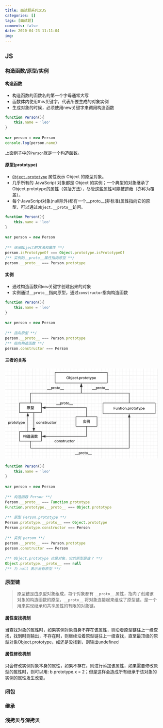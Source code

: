 ```yaml
---
title: 面试题系列之JS
categories: []
tags: [面试题]
comments: false
date: 2020-04-23 11:11:04
img:
---
```

## JS

### 构造函数/原型/实例

#### 构造函数

* 构造函数的函数名的第一个字母通常大写
* 函数体内使用this关键字，代表所要生成的对象实例
* 生成对象的时候，必须使用new关键字来调用构造函数

``` js
function Person(){
    this.name = 'leo'
}

var person = new Person
console.log(person.name)
```

上面例子中的`Person`就是一个构造函数。

#### 原型(prototype)

* [`Object.prototype`](https://developer.mozilla.org/zh-CN/docs/Web/JavaScript/Reference/Global_Objects/Object/prototype) 属性表示 Object 的原型对象。
* 几乎所有的 JavaScript 对象都是 Object 的实例；一个典型的对象继承了Object.prototype的属性（包括方法），尽管这些属性可能被遮蔽（亦称为覆盖）。
* 每个JavaScript对象(null除外)都有一个__proto__(非标准)属性指向它的原型，可以通过`Object.__proto__`访问。

``` js
function Person(){
    this.name = 'leo'
}

var person = new Person

/** 继承Object的方法和属性 **/
person.isPrototypeOf === Object.prototype.isPrototypeOf
/** 实例的__proto__属性指向原型 **/
person.__proto__ === Person.prototype
```

#### 实例

* 通过构造函数和`new`关键字创建出来的对象
* 实例通过`__proto__`指向原型，通过`constructor`指向构造函数

``` js
function Person(){
    this.name = 'leo'
}

var person = new Person

/** 指向原型 **/
person.__proto__ === Person.prototype
/** 指向构造函数 **/
person.constructor === Person
```

#### 三者的关系

![image](/images/prototype_all.png)

``` js
function Person(){
    this.name = 'leo'
}

var person = new Person

/** 构造函数 Person **/
Person.__proto__ === Function.prototype
Function.prototype.__proto__ === Object.prototype

/** 原型 Person.prototype **/
Person.prototype.__proto__ === Object.prototype
Person.prototype.constructor === Person

/** 实例 person **/
person.__proto__ === Person.prototype
person.constructor === Person

/** Object.prototype 也是对象，它的原型是谁？ **/
Object.prototype.__proto__ === null
/** 为 null 表示没有原型 **/
```

### 原型链

> 原型链是由原型对象组成，每个对象都有 `__proto__` 属性，指向了创建该对象的构造函数的原型，`__proto__` 将对象连接起来组成了原型链。是一个用来实现继承和共享属性的有限的对象链。

#### 属性查找机制

当查找对象的属性时，如果实例对象自身不存在该属性，则沿着原型链往上一级查找，找到时则输出，不存在时，则继续沿着原型链往上一级查找，直至最顶级的原型对象Object.prototype，如还是没找到，则输出undefined

#### 属性修改机制

只会修改实例对象本身的属性，如果不存在，则进行添加该属性，如果需要修改原型的属性时，则可以用: b.prototype.x = 2；但是这样会造成所有继承于该对象的实例的属性发生改变。

### 闭包

### 继承

### 浅拷贝与深拷贝
